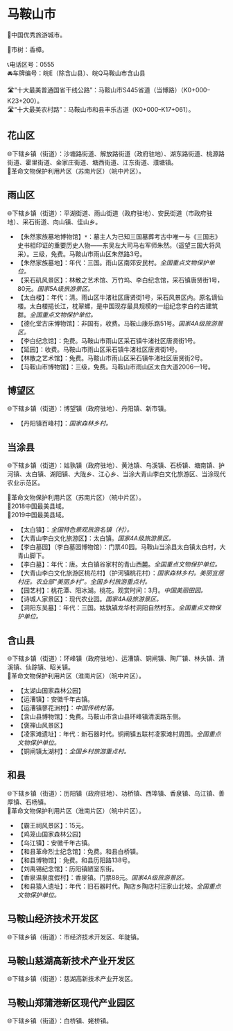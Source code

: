 # 马鞍山市  
🏅中国优秀旅游城市。  
  
🌳市树：香樟。  
  
📞电话区号：0555  
🚘车牌编号：皖E（除含山县）、皖Q马鞍山市含山县  
  
🛣️“十大最美普通国省干线公路”：马鞍山市S445省道（当博路）（K0+000–K23+200）。  
🛣️“十大最美农村路”：马鞍山市和县丰乐古道（K0+000–K17+061）。  

## 花山区  
🌐下辖乡镇（街道）：沙塘路街道、解放路街道（政府驻地）、湖东路街道、桃源路街道、霍里街道、金家庄街道、塘西街道、江东街道、濮塘镇。  
🚩革命文物保护利用片区（苏南片区）（皖中片区）。  

## 雨山区  
🌐下辖乡镇（街道）：平湖街道、雨山街道（政府驻地）、安民街道（市政府驻地）、采石街道、向山镇、佳山乡。  
  
* 【朱然家族墓地博物馆】`*`：墓主人为已知三国墓葬考古中唯一与《三国志》史书相印证的重要历史人物——东吴左大司马右军师朱然。（遥望三国大将风采）。三级，免费。马鞍山市雨山区朱然路3号。
* 【朱然家族墓地】：年代：三国。雨山区南郊安民村。*全国重点文物保护单位。*  
* 【采石矶风景区】：林散之艺术馆、万竹坞、李白纪念馆，采石镇唐贤街1号，80元。*国家5A级旅游景区。*  
* 【太白楼】：年代：清。雨山区牛渚社区唐贤街1号，采石风景区内。原名谪仙楼。太白楼挹长江，枕翠螺，是中国现存最具规模的一组纪念李白的古建筑群。*全国重点文物保护单位。*  
* 【德化堂古床博物馆】：非国有，收费。马鞍山康乐路51号。*国家4A级旅游景区。*  
* 【李白纪念馆】：免费。马鞍山市雨山区采石镇牛渚社区唐贤街1号。  
* 【延园】：收费。马鞍山市雨山区采石镇牛渚社区唐贤街1号。  
* 【林散之艺术馆】：免费。马鞍山市雨山区采石镇牛渚社区唐贤街2号。  
* 【马鞍山市博物馆】：三级，免费。马鞍山市雨山区太白大道2006—1号。  

## 博望区  
🌐下辖乡镇（街道）：博望镇（政府驻地）、丹阳镇、新市镇。  
  
* 【丹阳镇百峰村】：*国家森林乡村。*  

## 当涂县  
🌐下辖乡镇（街道）：姑孰镇（政府驻地）、黄池镇、乌溪镇、石桥镇、塘南镇、护河镇、太白镇、湖阳镇、大陇乡、江心乡、当涂大青山李白文化旅游区、当涂现代农业示范区。  
  
🚩革命文物保护利用片区（苏南片区）（皖中片区）。  
🏅2018中国最美县域。  
🏅2019中国最美县域。  
  
* 【太白镇】：*全国特色景观旅游名镇（村）。*  
* 【大青山李白文化旅游区】：太白镇。*国家4A级旅游景区。*  
* 【李白墓园】（李白墓园博物馆）：门票40园。马鞍山当涂县太白镇太白村，大青山脚下。  
* 【李白墓】：年代：唐。太白镇谷家村的青山西麓。*全国重点文物保护单位。*  
* 【大青山李白文化旅游区桃花村】（护河镇桃花村）：*国家森林乡村。美丽宜居村庄。农业部“美丽乡村”。全国乡村旅游重点村。*  
* 【园艺村】：桃花潭、阳冰湖。桃花。观赏时间：3月。*中国美丽田园。*  
* 【诗城人家景区】：现代农业园。*国家4A级旅游景区。*  
* 【洞阳东吴墓】：年代：三国。姑孰镇龙华村洞阳自然村东。*全国重点文物保护单位。*  

## 含山县  
🌐下辖乡镇（街道）：环峰镇（政府驻地）、运漕镇、铜闸镇、陶厂镇、林头镇、清溪镇、仙踪镇、昭关镇。  
🚩革命文物保护利用片区（淮南片区）（皖中片区）。  
  
* 【太湖山国家森林公园】  
* 【运漕镇】：安徽千年古镇。  
* 【运漕镇蓼花洲村】：*中国传统村落。*  
* 【含山县博物馆】：免费。马鞍山市含山县环峰镇清溪路东侧。  
* 【褒禅山风景区】  
* 【凌家滩遗址】：年代：新石器时代。铜闸镇五联村凌家滩村周围。*全国重点文物保护单位。*  
* 【铜闸镇太湖村】：*全国乡村旅游重点村。*  

## 和县  
🌐下辖乡镇（街道）：历阳镇（政府驻地）、功桥镇、西埠镇、香泉镇、乌江镇、善厚镇、石杨镇。  
🚩革命文物保护利用片区（淮南片区）（皖中片区）。  
  
* 【霸王祠风景区】：15元。  
* 【鸡笼山国家森林公园】  
* 【乌江镇】：安徽千年古镇。  
* 【和县革命烈士纪念馆】：免费。和县白桥镇。  
* 【和县博物馆】：免费。和县历阳路138号。  
* 【刘禹锡纪念馆】：历阳镇陋室东街。  
* 【香泉温泉度假村】：香泉镇。门票88元。*国家4A级旅游景区。*  
* 【和县猿人遗址】：年代：旧石器时代。陶店乡陶店村汪家山北坡。*全国重点文物保护单位。*  

## 马鞍山经济技术开发区  
🌐下辖乡镇（街道）：市经济技术开发区、年陡镇。  

## 马鞍山慈湖高新技术产业开发区  
🌐下辖乡镇（街道）：慈湖高新技术产业开发区。  

## 马鞍山郑蒲港新区现代产业园区  
🌐下辖乡镇（街道）：白桥镇、姥桥镇。  